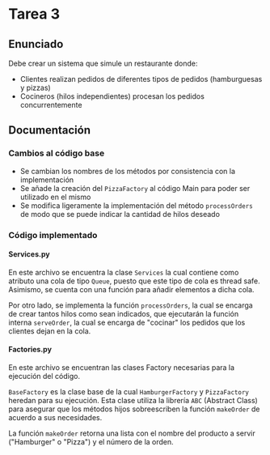 # Tarea 3

## Enunciado

Debe crear un sistema que simule un restaurante donde:

- Clientes realizan pedidos de diferentes tipos de pedidos (hamburguesas y pizzas)
- Cocineros (hilos independientes) procesan los pedidos concurrentemente

## Documentación

### Cambios al código base

- Se cambian los nombres de los métodos por consistencia con la implementación
- Se añade la creación del `PizzaFactory` al código Main para poder ser utilizado en el mismo
- Se modifica ligeramente la implementación del método `processOrders` de modo que se puede indicar la cantidad de hilos deseado

### Código implementado

#### Services.py

En este archivo se encuentra la clase `Services` la cual contiene como atributo una cola de tipo `Queue`, puesto que este tipo de cola es thread safe. Asimismo, se cuenta con una función para añadir elementos a dicha cola.

Por otro lado, se implementa la función `processOrders`, la cual se encarga de crear tantos hilos como sean indicados, que ejecutarán la función interna `serveOrder`, la cual se encarga de "cocinar" los pedidos que los clientes dejan en la cola.

#### Factories.py

En este archivo se encuentran las clases Factory necesarias para la ejecución del código.

`BaseFactory` es la clase base de la cual `HamburgerFactory` y `PizzaFactory` heredan para su ejecución. Esta clase utiliza la librería `ABC` (Abstract Class) para asegurar que los métodos hijos sobreescriben la función `makeOrder` de acuerdo a sus necesidades.

La función `makeOrder` retorna una lista con el nombre del producto a servir ("Hamburger" o "Pizza") y el número de la orden.
